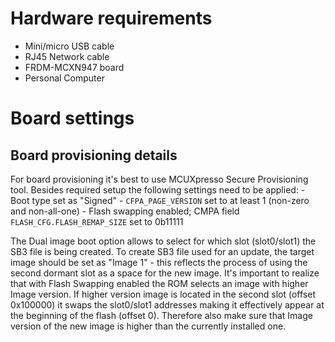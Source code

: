 Hardware requirements
=====================
- Mini/micro USB cable
- RJ45 Network cable
- FRDM-MCXN947 board
- Personal Computer

Board settings
============


Board provisioning details
--------------------------
For board provisioning it's best to use MCUXpresso Secure Provisioning tool.
Besides required setup the following settings need to be applied:
    - Boot type set as "Signed"
    - `CFPA_PAGE_VERSION` set to at least 1 (non-zero and non-all-one)
    - Flash swapping enabled; CMPA field `FLASH_CFG.FLASH_REMAP_SIZE` set to 0b11111

The Dual image boot option allows to select for which slot (slot0/slot1) the SB3 file
is being created. To create SB3 file used for an update, the target image should be set
as "Image 1" - this reflects the process of using the second dormant slot as a space
for the new image. It's important to realize that with Flash Swapping enabled the ROM
selects an image with higher Image version. If higher version image is located in
the second slot (offset 0x100000) it swaps the slot0/slot1 addresses making it effectively
appear at the beginning of the flash (offset 0). Therefore also make sure that Image version
of the new image is higher than the currently installed one.

